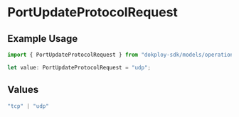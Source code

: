 # PortUpdateProtocolRequest

## Example Usage

```typescript
import { PortUpdateProtocolRequest } from "dokploy-sdk/models/operations";

let value: PortUpdateProtocolRequest = "udp";
```

## Values

```typescript
"tcp" | "udp"
```